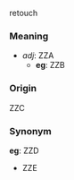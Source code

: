 retouch
### Meaning
+ _adj_: ZZA
    + __eg__: ZZB

### Origin

ZZC

### Synonym

__eg__: ZZD

+ ZZE


